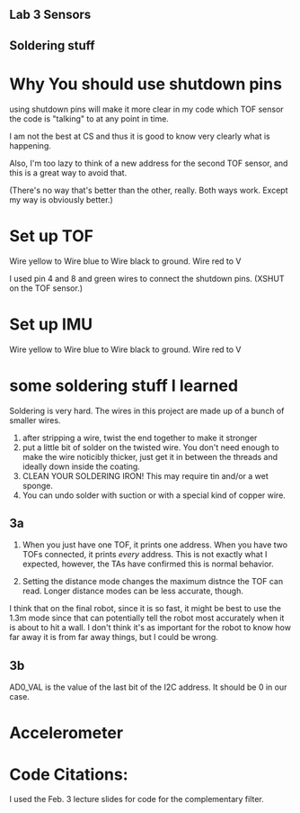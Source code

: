 ## Lab 3 Sensors

## Soldering stuff
# Why You should use shutdown pins
using shutdown pins will make it more clear in my code which TOF sensor the code is "talking" to at any point in time.

I am not the best at CS and thus it is good to know very clearly what is happening.

Also, I'm too lazy to think of a new address for the second TOF sensor, and this is a great way to avoid that.

(There's no way that's better than the other, really. Both ways work. Except my way is obviously better.)

# Set up TOF
Wire yellow to 
Wire blue to
Wire black to ground.
Wire red to V

I used pin 4 and 8 and green wires to connect the shutdown pins. (XSHUT on the TOF sensor.)

# Set up IMU
Wire yellow to 
Wire blue to
Wire black to ground.
Wire red to V

# some soldering stuff I learned
Soldering is very hard. The wires in this project are made up of a bunch of smaller wires. 
1. after stripping a wire, twist the end together to make it stronger
2. put a little bit of solder on the twisted wire. You don't need enough to make the wire noticibly thicker, just get it in between the threads and ideally down inside the coating.
3. CLEAN YOUR SOLDERING IRON! This may require tin and/or a wet sponge.
4. You can undo solder with suction or with a special kind of copper wire.

## 3a
1. When you just have one TOF, it prints one address. When you have two TOFs connected, it prints *every* address. This is not exactly what I expected, however, the TAs have confirmed this is normal behavior.

2. Setting the distance mode changes the maximum distnce the TOF can read. Longer distance modes can be less accurate, though.

I think that on the final robot, since it is so fast, it might be best to use the 1.3m mode since that can potentially tell the robot most accurately when it is about to hit a wall. I don't think it's as important for the robot to know how far away it is from far away things, but I could be wrong.

## 3b
AD0_VAL is the value of the last bit of the I2C address. It should be 0 in our case.

# Accelerometer


# Code Citations:
I used the Feb. 3 lecture slides for code for the complementary filter.